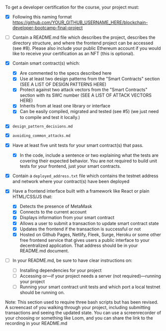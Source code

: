 To get a developer certification for the course, your project must:

- [x] Following this naming format https://github.com/YOUR_GITHUB_USERNAME_HERE/blockchain-developer-bootcamp-final-project
- [ ] Contain a README.md file which describes the project, describes the directory structure, and where the frontend project can be accessed (see #8). Please also include your public Ethereum account if you would like to receive your certification as an NFT (this is optional). 

- [x] Contain smart contract(s) which:
    - [x] Are commented to the specs described here
    - [x] Use at least two design patterns from the "Smart Contracts" section (SEE A LIST OF DESIGN PATTERNS HERE)
    - [x] Protect against two attack vectors from the "Smart Contracts" section with its SWC number (SEE A LIST OF ATTACK VECTORS HERE)
    - [x] Inherits from at least one library or interface
    - [x] Can be easily compiled, migrated and tested (see #5) (we just need to compile and test it locally.)

- [x] `design_pattern_decisions.md`
- [x] `avoiding_common_attacks.md`

- [x] Have at least five unit tests for your smart contract(s) that pass. 
    - [x] In the code, include a sentence or two explaining what the tests are covering their expected behavior. You are not required to build unit tests for your frontend, just your smart contracts.

- [x] Contain a `deployed_address.txt` file which contains the testnet address and network where your contract(s) have been deployed

- [x] Have a frontend interface built with a framework like React or plain HTML/CSS/JS that:
    - [x] Detects the presence of MetaMask
    - [x] Connects to the current account
    - [x] Displays information from your smart contract
    - [x] Allows a user to submit a transaction to update smart contract state
    - [x] Updates the frontend if the transaction is successful or not
    - [x] Hosted on Github Pages, Netlify, Fleek, Surge, Heroku or some other free frontend service that gives users a public interface to your decentralized application. That address should be in your README.md document.

- [ ] In your README.md, be sure to have clear instructions on: 
    - [ ] Installing dependencies for your project 
    - [ ] Accessing or—if your project needs a server (not required)—running your project
    - [ ] Running your smart contract unit tests and which port a local testnet should be running on.

Note: This section used to require three bash scripts but has been revised.
A screencast of you walking through your project, including submitting transactions and seeing the updated state. You can use a screenrecorder of your choosing or something like Loom, and you can share the link to the recording in your README.md
